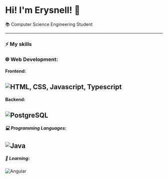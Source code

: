 # Hi! I'm Erysnell! 👋

📚 Computer Science Engineering Student<br>

---
### ⚡ **My skills**

### 🌐 Web Development:
#### Frontend:

![HTML, CSS, Javascript, Typescript](https://skillicons.dev/icons?i=html,css,js,ts)
---
#### Backend:

![PostgreSQL](https://skillicons.dev/icons?i=postgresql)
---
##### 💻 Programming Languages:

![Java](https://skillicons.dev/icons?i=java)
---

##### 📖 Learning:
![Angular](https://skillicons.dev/icons?i=angular)
